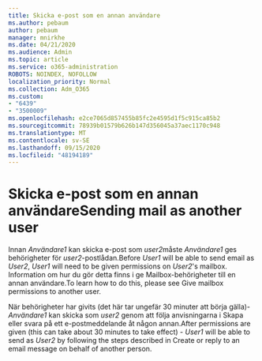 ```yaml
---
title: Skicka e-post som en annan användare
ms.author: pebaum
author: pebaum
manager: mnirkhe
ms.date: 04/21/2020
ms.audience: Admin
ms.topic: article
ms.service: o365-administration
ROBOTS: NOINDEX, NOFOLLOW
localization_priority: Normal
ms.collection: Adm_O365
ms.custom:
- "6439"
- "3500009"
ms.openlocfilehash: e2ce7065d857455b85fc2e4595d1f5c915ca85b2
ms.sourcegitcommit: 78939b01579b626b147d356045a37aec1170c948
ms.translationtype: MT
ms.contentlocale: sv-SE
ms.lasthandoff: 09/15/2020
ms.locfileid: "48194189"
---
```

# <a name="sending-mail-as-another-user"></a><span data-ttu-id="9e076-102">Skicka e-post som en annan användare</span><span class="sxs-lookup"><span data-stu-id="9e076-102">Sending mail as another user</span></span>

<span data-ttu-id="9e076-103">Innan *Användare1* kan skicka e-post som *user2*måste *Användare1* ges behörigheter för *user2*-postlådan.</span><span class="sxs-lookup"><span data-stu-id="9e076-103">Before *User1* will be able to send email as *User2*, *User1* will need to be given permissions on *User2*'s mailbox.</span></span> <span data-ttu-id="9e076-104">Information om hur du gör detta finns i ge Mailbox-behörigheter till en annan användare.</span><span class="sxs-lookup"><span data-stu-id="9e076-104">To learn how to do this, please see Give mailbox permissions to another user.</span></span>

<span data-ttu-id="9e076-105">När behörigheter har givits (det här tar ungefär 30 minuter att börja gälla)- *Användare1* kan skicka som *user2* genom att följa anvisningarna i Skapa eller svara på ett e-postmeddelande åt någon annan.</span><span class="sxs-lookup"><span data-stu-id="9e076-105">After permissions are given (this can take about 30 minutes to take effect) - *User1* will be able to send as *User2* by following the steps described in Create or reply to an email message on behalf of another person.</span></span>
